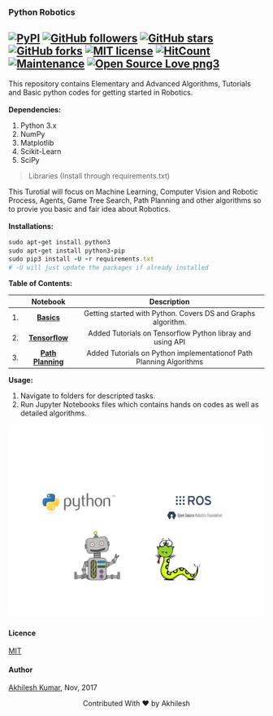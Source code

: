 ### Python Robotics
[![PyPI](https://img.shields.io/badge/python-3.6-blue.svg)]()
[![GitHub followers](https://img.shields.io/github/followers/akhilesh-k.svg?style=plastic&label=Follow&maxAge=2592000)](https://github.com/akhilesh-k?tab=followers)
[![GitHub stars](https://img.shields.io/github/stars/akhilesh-k/PythonRobotics.svg?style=plastic&label=Star&maxAge=2592000)](https://GitHub.com/akhilesh-k/PythonRobotics/stargazers/)
[![GitHub forks](https://img.shields.io/github/forks/akhilesh-k/PythonRobotics.svg?style=plastic&label=Fork&maxAge=2592000)](https://GitHub.com/akhilesh-k/PythonRobotics/fork/)
[![MIT license](https://img.shields.io/badge/License-MIT-blue.svg)](https://lbesson.mit-license.org/)
[![HitCount](http://hits.dwyl.io/akhilesh-k/PythonRobotics.svg)](http://hits.dwyl.io/akhilesh-k/PythonRobotics)
[![Maintenance](https://img.shields.io/badge/Maintained%3F-yes-green.svg)](https://GitHub.com/akhilesh-k/PythonRobotics/graphs/commit-activity)
[![Open Source Love png3](https://badges.frapsoft.com/os/v3/open-source.png?v=103)](https://github.com/ellerbrock/open-source-badges/)
---
This repository contains Elementary and Advanced Algorithms, Tutorials and Basic python codes for getting started in Robotics.<br>
<br>
**Dependencies:**
1. Python 3.x
2. NumPy
3. Matplotlib
4. Scikit-Learn
5. SciPy
>Libraries (Install through requirements.txt)

This Turotial will focus on Machine Learning, Computer Vision and Robotic Process, Agents, Game Tree Search, Path Planning and other algorithms so to provie you basic and fair idea about Robotics.<br>
<br>
**Installations:**
```ruby
sudo apt-get install python3
sudo apt-get install python3-pip
sudo pip3 install -U -r requirements.txt
# -U will just update the packages if already installed
```
**Table of Contents:**

|       		| Notebook      | Description  |
| ------------- |:-------------:|:-----:|
|1.      |**[Basics](/Basics)** | Getting started with Python. Covers DS and Graphs algorithm. |
|2.     | **[Tensorflow](/tensorflow)** | Added Tutorials on Tensorflow Python libray and using API |
|3.     | **[Path Planning](/pathplanning)** | Added Tutorials on Python implementationof Path Planning Algorithms |


**Usage:**
1. Navigate to folders for descripted tasks.
2. Run Jupyter Notebooks files which contains hands on codes as well as detailed algorithms.<br>


<img src="/pythonrobotics.png" alt="pythonrobotics" title="HappyRobotics" />


#### Licence
[MIT](https://github.com/akhilesh-k/PythonRobotics/blob/master/LICENSE)

#### Author
[Akhilesh Kumar](https://github.com/akhilesh-k), Nov, 2017

<p align="center">Contributed With ❤ by Akhilesh</p>
